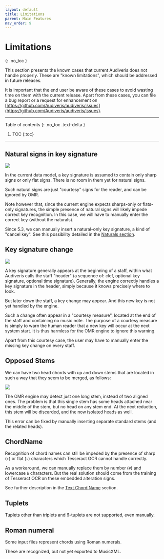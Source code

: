 ```yaml
---
layout: default
title: Limitations
parent: Main Features
nav_order: 9
---
```

# Limitations
{: .no_toc }

This section presents the known cases that current Audiveris does not handle properly.
These are "known limitations", which should be addressed in future releases.

It is important that the end user be aware of these cases to avoid wasting time on them
with the current release.
Apart from these cases, you can file a bug report or a request for enhancement on
[https://github.com/Audiveris/audiveris/issues](https://github.com/Audiveris/audiveris/issues).

---

Table of contents
{: .no_toc .text-delta }

1. TOC
{:toc}

---

## Natural signs in key signature

![](../assets/images/hybrid_key.png)

In the current data model, a key signature is assumed to contain only sharp signs or only flat signs.
There is no room in them yet for natural signs.

Such natural signs are just "courtesy" signs for the reader, and can be ignored by OMR.

Note however that, since the current engine expects sharps-only or flats-only signatures,
the simple presence of natural signs will likely impede correct key recognition.
In this case, we will have to manually enter the correct key (without the naturals).

Since 5.3, we can manually insert a natural-only key signature, a kind of "cancel key".
See this possibility detailed in the [Naturals section](../ui_tools/key.md#naturals).

## Key signature change

![](../assets/images/curtesy_key.png)

A key signature generally appears at the beginning of a staff, within what Audiveris calls the staff
"header" (a sequence of: clef, optional key signature, optional time signature).
Generally, the engine correctly handles a key signature in the header, simply because it knows
precisely where to look.

But later down the staff, a key change may appear.
And this new key is not yet handled by the engine.

Such a change often appear in a "courtesy measure", located at the end of the staff and containing no
music note.
The purpose of a courtesy measure is simply to warn the human reader that a new key will occur at
the next system start.
It is thus harmless for the OMR engine to ignore this warning.

Apart from this courtesy case, the user may have to manually enter the missing key change on every
staff.

## Opposed Stems

We can have two head chords with up and down stems that are located in such a way that they seem
to be merged, as follows:

![](../assets/images/opposed_stems.png)

The OMR engine may detect just one long stem, instead of two aligned ones.
The problem is that this single stem has some heads attached near the middle of the stem,
but no head on any stem end.
At the next reduction, this stem will be discarded, and the now isolated heads as well.

This error can be fixed by manually inserting separate standard stems (and the related heads).

## ChordName

Recognition of chord names can still be impeded by the presence of sharp (``♯``) or flat (``♭``) 
characters which Tesseract OCR cannot handle correctly.

As a workaround, we can manually replace them by number (``#``) and lowercase ``b`` characters.
But the real solution should come from the training of Tesseract OCR on these embedded alteration
signs.

See further description in the [Text Chord Name](../ui_tools/text.md#chord-name) section.

## Tuplets

Tuplets other than triplets and 6-tuplets are not supported, even manually.

## Roman numeral

Some input files represent chords using Roman numerals.

These are recognized, but not yet exported to MusicXML.

